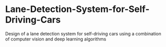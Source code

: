 # Lane-Detection-System-for-Self-Driving-Cars
Design of a lane detection system for self-driving cars using a combination of computer vision and deep learning algorithms
